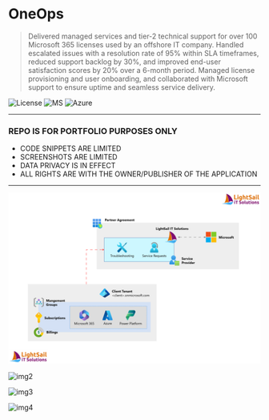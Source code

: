 # OneOps
> Delivered managed services and tier-2 technical support for over 100
            Microsoft 365 licenses used by an offshore IT company. Handled
            escalated issues with a resolution rate of 95% within SLA
            timeframes, reduced support backlog by 30%, and improved end-user
            satisfaction scores by 20% over a 6-month period. Managed license
            provisioning and user onboarding, and collaborated with Microsoft
            support to ensure uptime and seamless service delivery.

![License](https://img.shields.io/badge/license-Apache--2.0-red.svg)
![MS](https://img.shields.io/badge/Microsoft-365-C8102E)
![Azure](https://img.shields.io/badge/Azure-2024-blue)

---

### REPO IS FOR PORTFOLIO PURPOSES ONLY
- CODE SNIPPETS ARE LIMITED
- SCREENSHOTS ARE LIMITED
- DATA PRIVACY IS IN EFFECT
- ALL RIGHTS ARE WITH THE OWNER/PUBLISHER OF THE APPLICATION

---

![img1](https://github.com/polljii/oneops/blob/main/oneops1.png)

![img2](https://github.com/polljii/oneops/blob/main/oneops2.png)

![img3](https://github.com/polljii/oneops/blob/main/oneops3.png)

![img4](https://github.com/polljii/oneops/blob/main/oneops4.png)
